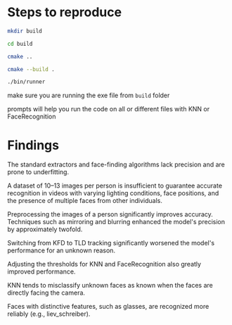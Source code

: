 # Steps to reproduce


```bash
mkdir build

cd build

cmake ..

cmake --build .

./bin/runner
```

make sure you are running the exe file from `build` folder

prompts will help you run the code on all or different files with KNN or FaceRecognition

# Findings


The standard extractors and face-finding algorithms lack precision and are prone to underfitting.

A dataset of 10–13 images per person is insufficient to guarantee accurate recognition in videos with varying lighting conditions, face positions, and the presence of multiple faces from other individuals.

Preprocessing the images of a person significantly improves accuracy. Techniques such as mirroring and blurring enhanced the model's precision by approximately twofold.

Switching from KFD to TLD tracking significantly worsened the model's performance for an unknown reason.

Adjusting the thresholds for KNN and FaceRecognition also greatly improved performance.

KNN tends to misclassify unknown faces as known when the faces are directly facing the camera.

Faces with distinctive features, such as glasses, are recognized more reliably (e.g., liev_schreiber).
